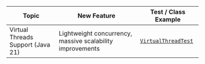 | Topic                                | New Feature                                                | Test / Class Example                                                                                  |
|--------------------------------------|------------------------------------------------------------|-------------------------------------------------------------------------------------------------------|
| Virtual Threads Support (Java 21)    | Lightweight concurrency, massive scalability improvements  | [`VirtualThreadTest`](./src/test/java/io/meurant/spring/boot32/features/loom/VirtualThreadsTest.java) |
